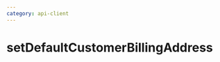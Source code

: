```yaml
---
category: api-client
---
```


# setDefaultCustomerBillingAddress

<!-- PLACEHOLDER_DESCRIPTION -->


